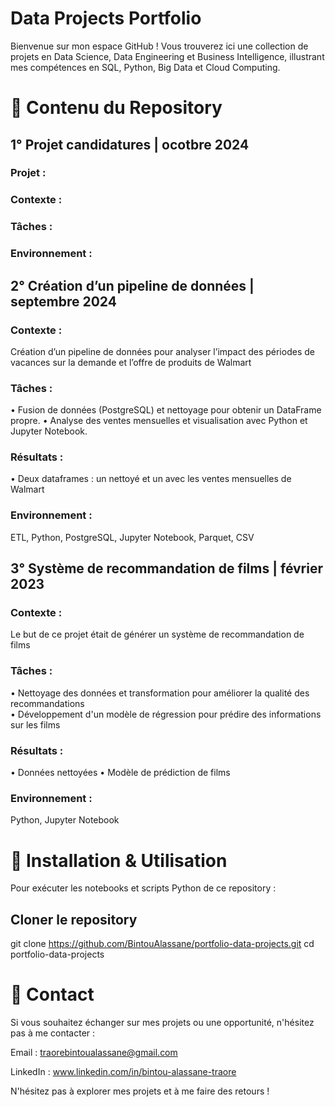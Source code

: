 # Data Projects Portfolio

Bienvenue sur mon espace GitHub ! Vous trouverez ici une collection de projets en Data Science, Data Engineering et Business Intelligence, illustrant mes compétences en SQL, Python, Big Data et Cloud Computing.

# 📂 Contenu du Repository

## 1° Projet candidatures | ocotbre 2024

### Projet : 

### Contexte :  

### Tâches : 

### Environnement :  


## 2° Création d’un pipeline de données | septembre 2024 

### Contexte :  
Création d’un pipeline de données pour analyser l’impact des périodes de vacances sur la demande et l’offre de produits de Walmart

### Tâches : 
•	Fusion de données (PostgreSQL) et nettoyage pour obtenir un DataFrame propre.
•	Analyse des ventes mensuelles et visualisation avec Python et Jupyter Notebook.

### Résultats :  
•	Deux dataframes : un nettoyé et un avec les ventes mensuelles de Walmart 

### Environnement :  
ETL, Python, PostgreSQL, Jupyter Notebook, Parquet, CSV 


## 3° Système de recommandation de films | février 2023 

### Contexte :  
Le but de ce projet était de générer un système de recommandation de films  

### Tâches : 
•	Nettoyage des données et transformation pour améliorer la qualité des recommandations  
•	Développement d'un modèle de régression pour prédire des informations sur les films  

### Résultats :  
•	Données nettoyées
•	Modèle de prédiction de films  

### Environnement :  
Python, Jupyter Notebook  


# 🚀 Installation & Utilisation

Pour exécuter les notebooks et scripts Python de ce repository :

## Cloner le repository
git clone https://github.com/BintouAlassane/portfolio-data-projects.git
cd portfolio-data-projects

# 📧 Contact

Si vous souhaitez échanger sur mes projets ou une opportunité, n'hésitez pas à me contacter :

Email : traorebintoualassane@gmail.com

LinkedIn : www.linkedin.com/in/bintou-alassane-traore

N'hésitez pas à explorer mes projets et à me faire des retours !

